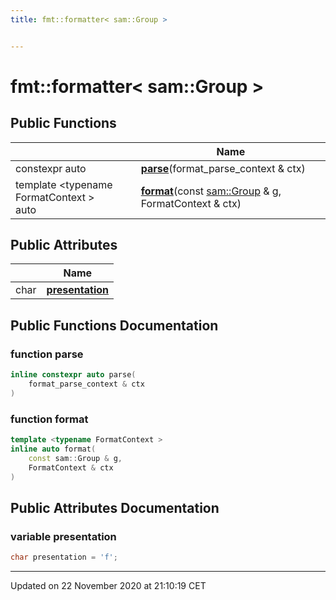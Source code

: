 ```yaml
---
title: fmt::formatter< sam::Group >


---
```


# fmt::formatter< sam::Group >



















## Public Functions

|                | Name           |
| -------------- | -------------- |
| constexpr auto | **[parse](/doxygen/Classes/structfmt_1_1formatter_3_01sam_1_1_group_01_4/#function-parse)**(format_parse_context & ctx)  |
| template \<typename FormatContext \></br>auto | **[format](/doxygen/Classes/structfmt_1_1formatter_3_01sam_1_1_group_01_4/#function-format)**(const [sam::Group](/doxygen/Classes/classsam_1_1_group/) & g, FormatContext & ctx)  |


## Public Attributes

|                | Name           |
| -------------- | -------------- |
| char | **[presentation](/doxygen/Classes/structfmt_1_1formatter_3_01sam_1_1_group_01_4/#variable-presentation)**  |














## Public Functions Documentation

### function parse

```cpp
inline constexpr auto parse(
    format_parse_context & ctx
)
```





























### function format

```cpp
template <typename FormatContext >
inline auto format(
    const sam::Group & g,
    FormatContext & ctx
)
```































## Public Attributes Documentation

### variable presentation

```cpp
char presentation = 'f';
```

































-------------------------------

Updated on 22 November 2020 at 21:10:19 CET